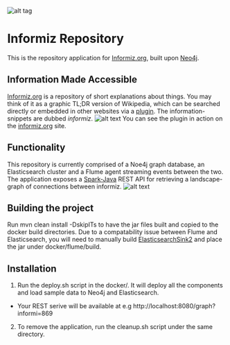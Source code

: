 ![alt tag](http://informiz.org/wp-content/uploads/2015/08/signs-banner.jpg)

# Informiz Repository
This is the repository application for [Informiz.org](http://informiz.org/), built upon [Neo4j](http://neo4j.org/).

## Information Made Accessible
[Informiz.org](http://informiz.org/) is a repository of short explanations about things. You may think of it as a graphic TL;DR version of Wikipedia, which can be searched directly or embedded in other websites via a [plugin](https://wordpress.org/plugins/informiz/). The information-snippets are dubbed *informiz*. 
![alt text](http://informiz.org/wp-content/uploads/2015/10/nano.png)
You can see the plugin in action on the [informiz.org](http://informiz.org/informiz-on-demand/) site.

## Functionality
This repository is currently comprised of a Noe4j graph database, an Elasticsearch cluster and a Flume agent streaming events between the two.
The application exposes a [Spark-Java](http://www.sparkjava.com/) REST API for retrieving a landscape-graph of connections between informiz.
![alt text](http://informiz.org/wp-content/uploads/2015/10/graph.png)

## Building the project
Run mvn clean install -DskipITs to have the jar files built and copied to the docker build directories.
Due to a compatability issue between Flume and Elasticsearch, you will need to manually build [ElasticsearchSink2](https://github.com/lucidfrontier45/ElasticsearchSink2) and place the jar under docker/flume/build.

## Installation
1. Run the deploy.sh script in the docker/. It will deploy all the components and load sample data to Neo4j and Elasticsearch.
* Your REST serive will be available at e.g http://localhost:8080/graph?informi=869
2. To remove the application, run the cleanup.sh script under the same directory.


